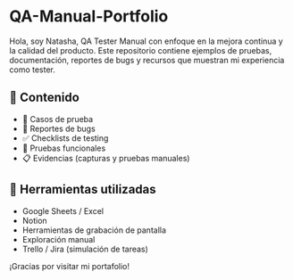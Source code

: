 # QA-Manual-Portfolio

Hola, soy Natasha, QA Tester Manual con enfoque en la mejora continua y la calidad del producto. Este repositorio contiene ejemplos de pruebas, documentación, reportes de bugs y recursos que muestran mi experiencia como tester.

## 🔹 Contenido

- 🧪 Casos de prueba
- 🐞 Reportes de bugs
- ✅ Checklists de testing
- 🔎 Pruebas funcionales
- 📋 Evidencias (capturas y pruebas manuales)

## 🔹 Herramientas utilizadas

- Google Sheets / Excel
- Notion
- Herramientas de grabación de pantalla
- Exploración manual
- Trello / Jira (simulación de tareas)

¡Gracias por visitar mi portafolio!

